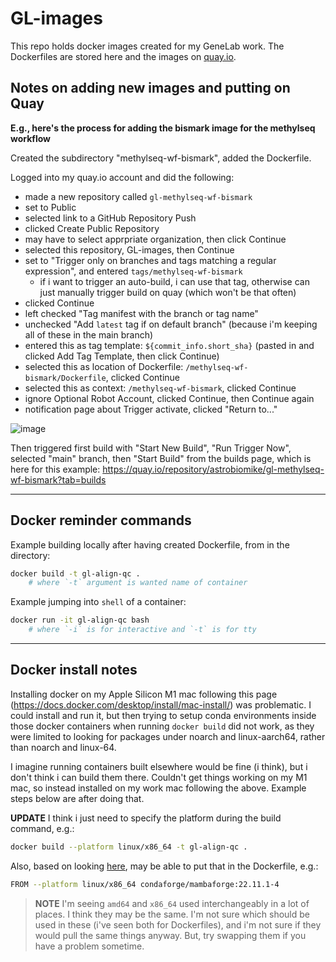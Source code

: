 # GL-images

This repo holds docker images created for my GeneLab work. The Dockerfiles are stored here and the images on [quay.io](https://quay.io/user/astrobiomike/).


## Notes on adding new images and putting on Quay

**E.g., here's the process for adding the bismark image for the methylseq workflow**

Created the subdirectory "methylseq-wf-bismark", added the Dockerfile.

Logged into my quay.io account and did the following:

- made a new repository called `gl-methylseq-wf-bismark`
- set to Public
- selected link to a GitHub Repository Push
- clicked Create Public Repository
- may have to select apprpriate organization, then click Continue
- selected this repository, GL-images, then Continue
- set to "Trigger only on branches and tags matching a regular expression", and entered `tags/methylseq-wf-bismark`
    - if i want to trigger an auto-build, i can use that tag, otherwise can just manually trigger build on quay (which won't be that often)
- clicked Continue
- left checked "Tag manifest with the branch or tag name"
- unchecked "Add `latest` tag if on default branch" (because i'm keeping all of these in the main branch)
- entered this as tag template: `${commit_info.short_sha}` (pasted in and clicked Add Tag Template, then click Continue)
- selected this as location of Dockerfile: `/methylseq-wf-bismark/Dockerfile`, clicked Continue
- selected this as context: `/methylseq-wf-bismark`, clicked Continue
- ignore Optional Robot Account, clicked Continue, then Continue again
- notification page about Trigger activate, clicked "Return to..."


![image](https://user-images.githubusercontent.com/13923308/225208945-667ed751-b95a-4245-a36c-d2ce40bbbd9c.png)


Then triggered first build with "Start New Build", "Run Trigger Now", selected "main" branch, then "Start Build" from the builds page, which is here for this example: https://quay.io/repository/astrobiomike/gl-methylseq-wf-bismark?tab=builds


---

## Docker reminder commands
Example building locally after having created Dockerfile, from in the directory:

```bash
docker build -t gl-align-qc .
    # where `-t` argument is wanted name of container
```

Example jumping into `shell` of a container:

```bash
docker run -it gl-align-qc bash
    # where `-i` is for interactive and `-t` is for tty
```

---

## Docker install notes
Installing docker on my Apple Silicon M1 mac following this page (https://docs.docker.com/desktop/install/mac-install/) was problematic. I could install and run it, but then trying to setup conda environments inside those docker containers when running `docker build` did not work, as they were limited to looking for packages under noarch and linux-aarch64, rather than noarch and linux-64. 

I imagine running containers built elsewhere would be fine (i think), but i don't think i can build them there. Couldn't get things working on my M1 mac, so instead installed on my work mac following the above. Example steps below are after doing that. 

**UPDATE**
I think i just need to specify the platform during the build command, e.g.:

```bash
docker build --platform linux/x86_64 -t gl-align-qc . 
```

Also, based on looking [here](https://docs.docker.com/engine/reference/builder/#from), may be able to put that in the Dockerfile, e.g.:

```bash
FROM --platform linux/x86_64 condaforge/mambaforge:22.11.1-4
```

> **NOTE**
> I'm seeing `amd64` and `x86_64` used interchangeably in a lot of places. I think they may be the same. I'm not sure which should be used in these (i've seen both for Dockerfiles), and i'm not sure if they would pull the same things anyway. But, try swapping them if you have a problem sometime.


